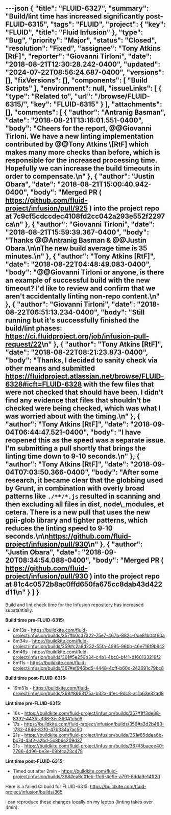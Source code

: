 ---json
{
  "title": "FLUID-6327",
  "summary": "Build/lint time has increased significantly post-FLUID-6315",
  "tags": "FLUID",
  "project": {
    "key": "FLUID",
    "title": "Fluid Infusion"
  },
  "type": "Bug",
  "priority": "Major",
  "status": "Closed",
  "resolution": "Fixed",
  "assignee": "Tony Atkins [RtF]",
  "reporter": "Giovanni Tirloni",
  "date": "2018-08-21T12:30:28.242-0400",
  "updated": "2024-07-22T08:56:24.687-0400",
  "versions": [],
  "fixVersions": [],
  "components": [
    "Build Scripts"
  ],
  "environment": null,
  "issueLinks": [
    {
      "type": "Related to",
      "url": "/browse/FLUID-6315/",
      "key": "FLUID-6315"
    }
  ],
  "attachments": [],
  "comments": [
    {
      "author": "Antranig Basman",
      "date": "2018-08-21T13:16:01.551-0400",
      "body": "Cheers for the report, @@Giovanni Tirloni. We have a new linting implementation contributed by @@Tony Atkins \\[RtF] which makes many more checks than before, which is responsible for the increased processing time. Hopefully we can increase the build timeouts in order to compensate.\n"
    },
    {
      "author": "Justin Obara",
      "date": "2018-08-21T15:00:40.942-0400",
      "body": "Merged PR ( <https://github.com/fluid-project/infusion/pull/925> ) into the project repo at 7c9cf5cdccdec4108fd2cc042a293e552f2297ca\n"
    },
    {
      "author": "Giovanni Tirloni",
      "date": "2018-08-21T15:59:39.367-0400",
      "body": "Thanks @@Antranig Basman & @@Justin Obara.\n\nThe new build average time is 35 minutes.\n"
    },
    {
      "author": "Tony Atkins [RtF]",
      "date": "2018-08-22T04:48:49.083-0400",
      "body": "@@Giovanni Tirloni or anyone, is there an example of successful build with the new timeout?  I'd like to review and confirm that we aren't accidentally linting non-repo content.\n"
    },
    {
      "author": "Giovanni Tirloni",
      "date": "2018-08-22T06:51:13.234-0400",
      "body": "Still running but it's successfully finished the build/lint phases: <https://ci.fluidproject.org/job/infusion-pull-request/22>\n"
    },
    {
      "author": "Tony Atkins [RtF]",
      "date": "2018-08-22T08:21:23.873-0400",
      "body": "Thanks, I decided to sanity check via other means and submitted <https://fluidproject.atlassian.net/browse/FLUID-6328#icft=FLUID-6328> with the few files that were not checked that should have been.  I didn't find any evidence that files that shouldn't be checked were being checked, which was what I was worried about with the timing.\n"
    },
    {
      "author": "Tony Atkins [RtF]",
      "date": "2018-09-04T06:44:47.521-0400",
      "body": "I have reopened this as the speed was a separate issue.  I'm submitting a pull shortly that brings the linting time down to 9-10 seconds.\n"
    },
    {
      "author": "Tony Atkins [RtF]",
      "date": "2018-09-04T07:03:50.366-0400",
      "body": "After some research, it became clear that the globbing used by Grunt, in combination with overly broad patterns like `./**/*.js` resulted in scanning and then excluding all files in dist, node\\_modules, et cetera.  There is a new pull that uses the new gpii-glob library and tighter patterns, which reduces the linting speed to 9-10 seconds.\n\n<https://github.com/fluid-project/infusion/pull/930>\n"
    },
    {
      "author": "Justin Obara",
      "date": "2018-09-20T08:34:54.088-0400",
      "body": "Merged PR ( <https://github.com/fluid-project/infusion/pull/930> ) into the project repo at 81c4c0572b8ac0ffd650fa675cc8dab43d422d11\n"
    }
  ]
}
---
Build and lint check time for the Infusion repository has increased substantially.

**Build time pre-FLUID-6315:**

* 8m13s - <https://buildkite.com/fluid-project/infusion/builds/357#b0cd7322-75e7-467b-882c-0ce81b04f60a>
* 8m34s - <https://buildkite.com/fluid-project/infusion/builds/359#c2a8d232-55fa-4995-96bb-46e716f9b9c2>
* 8m46s - <https://buildkite.com/fluid-project/infusion/builds/361#5e259b34-c4b1-4bc0-bf41-d160133219f2>
* 8m11s - <https://buildkite.com/fluid-project/infusion/builds/367#ef946bd5-4448-4cff-b60d-242691c79bc8>

**Build time post-FLUID-6315:**

* 19m51s - <https://buildkite.com/fluid-project/infusion/builds/368#8663175a-b32a-4fec-9dc8-ac1a63e32ad8>

**Lint time pre-FLUID-6315:**

* 16s - <https://buildkite.com/fluid-project/infusion/builds/357#1ff3de88-8392-4435-a136-3ec36041c5e9>
* 17s - <https://buildkite.com/fluid-project/infusion/builds/359#a2d2b483-1782-4846-83f0-47b334a7ac50>
* 21s - <https://buildkite.com/fluid-project/infusion/builds/361#85ddea6b-bc7d-4af2-a2bd-5c8b6c209d37>
* 21s - <https://buildkite.com/fluid-project/infusion/builds/367#3baeee40-7786-4d96-be3e-09bfca23c478>

**Lint time post-FLUID-6315:**

* Timed out after 2min - <https://buildkite.com/fluid-project/infusion/builds/368#ea6c01eb-1fc6-4e9e-a791-8dda9e14ff2d>

Here is a failed CI build for FLUID-6315: <https://buildkite.com/fluid-project/infusion/builds/365>

i can reproduce these changes locally on my laptop (linting takes over 4min).

        